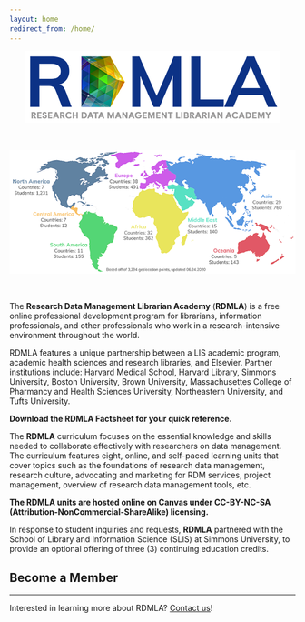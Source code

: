 ```yaml
---
layout: home
redirect_from: /home/
---
```


<p align="center"><img src="images/icons_logos/rdmla_logo/RDMLALogo_Blue_450px.png" alt="RDMLA Logo"></p> <br>

<p align="center"><img src="images/display-images/RDMLA_StudentMap_07.13.20_800x347.png" alt="Map of Student Locations"></p> <br>

The **Research Data Management Librarian Academy** (**RDMLA**) is a free online professional development program for librarians, information professionals, and other professionals who work in a research-intensive environment throughout the world. 

RDMLA features a unique partnership between a LIS academic program, academic health sciences and research libraries, and Elsevier. Partner institutions include: Harvard Medical School, Harvard Library, Simmons University, Boston University, Brown University, Massachusettes College of Pharmancy and Health Sciences University, Northeastern University, and Tufts University.
<br>

**Download the RDMLA Factsheet for your quick reference.**
<br>

The **RDMLA** curriculum focuses on the essential knowledge and skills needed to collaborate effectively with researchers on data management. The curriculum features eight, online, and self-paced learning units that cover topics such as the foundations of research data management, research culture, advocating and marketing for RDM services, project management, overview of research data management tools, etc. <br>

**The RDMLA units are hosted online on Canvas under CC-BY-NC-SA (Attribution-NonCommercial-ShareAlike) licensing.** 

In response to student inquiries and requests, **RDMLA** partnered with the School of Library and Information Science (SLIS) at Simmons University, to provide an optional offering of three (3) continuing education credits.


## Become a Member
_____
Interested in learning more about RDMLA? <a href="https://rdmla.github.io/contact/">Contact us</a>!
